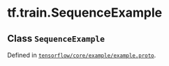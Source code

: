 <div itemscope itemtype="http://developers.google.com/ReferenceObject">
<meta itemprop="name" content="tf.train.SequenceExample" />
</div>

# tf.train.SequenceExample

## Class `SequenceExample`





Defined in [`tensorflow/core/example/example.proto`](https://www.tensorflow.org/code/tensorflow/core/example/example.proto).



